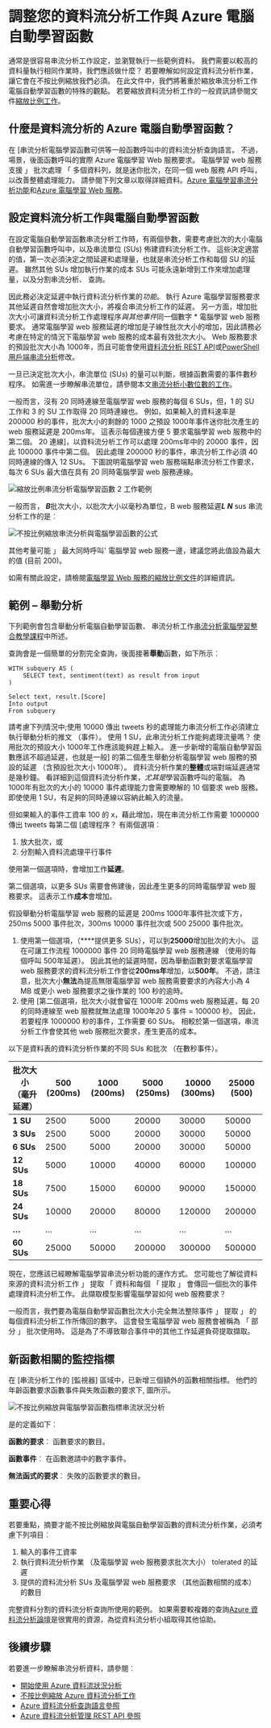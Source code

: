 <properties
    pageTitle="不按比例縮放 Azure 電腦自動學習函數與您串流分析工作 |Microsoft Azure"
    description="瞭解如何將正確不按比例縮放串流分析工作 （分割 SU 數量等） 時使用 Azure 電腦自動學習函數。"
    keywords=""
    documentationCenter=""
    services="stream-analytics"
    authors="jeffstokes72"
    manager="jhubbard"
    editor="cgronlun"
/>

<tags
    ms.service="stream-analytics"
    ms.devlang="na"
    ms.topic="article"
    ms.tgt_pltfrm="na"
    ms.workload="data-services"
    ms.date="09/26/2016"
    ms.author="jeffstok"
/>

# <a name="scale-your-stream-analytics-job-with-azure-machine-learning-functions"></a>調整您的資料流分析工作與 Azure 電腦自動學習函數

通常是很容易串流分析工作設定，並瀏覽執行一些範例資料。 我們需要以較高的資料量執行相同作業時，我們應該做什麼？ 若要瞭解如何設定資料流分析作業，讓它會在不按比例縮放我們必須。 在此文件中，我們將著重於縮放串流分析工作電腦自動學習函數的特殊的觀點。 若要縮放資料流分析工作的一般資訊請參閱文件[縮放比例工作](stream-analytics-scale-jobs.md)。

## <a name="what-is-an-azure-machine-learning-function-in-stream-analytics"></a>什麼是資料流分析的 Azure 電腦自動學習函數？

在 [串流分析電腦學習函數可供等一般函數呼叫中的資料流分析查詢語言。 不過，場景，後面函數呼叫的實際 Azure 電腦學習 Web 服務要求。 電腦學習 web 服務支援 」 批次處理 「 多個資料列，就是迷你批次，在同一個 web 服務 API 呼叫，以改善整體處理能力。 請參閱下列文章以取得詳細資料。[Azure 電腦學習串流分析功能](https://blogs.technet.microsoft.com/machinelearning/2015/12/10/azure-ml-now-available-as-a-function-in-azure-stream-analytics/)和[Azure 電腦學習 Web 服務](machine-learning/machine-learning-consume-web-services.md#request-response-service-rrs)。

## <a name="configure-a-stream-analytics-job-with-machine-learning-functions"></a>設定資料流分析工作與電腦自動學習函數

在設定電腦自動學習函數串流分析工作時，有兩個參數，需要考慮批次的大小電腦自動學習函數呼叫中，以及串流單位 (SUs) 佈建資料流分析工作。 這些決定適當的值，第一次必須決定之間延遲和處理量，也就是串流分析工作和每個 SU 的延遲。 雖然其他 SUs 增加執行作業的成本 SUs 可能永遠新增到工作來增加處理量，以及分割串流分析、 查詢。

因此務必決定延遲中執行資料流分析作業的*功能*。 執行 Azure 電腦學習服務要求其他延遲自然會增加批次大小，將複合串流分析工作的延遲。 另一方面，增加批次大小可讓資料流分析工作處理程序*與其他事件*同一個數字 * 電腦學習 web 服務要求。 通常電腦學習 web 服務延遲的增加是子線性批次大小的增加，因此請務必考慮在特定的情況下電腦學習 web 服務的成本最有效批次大小。 Web 服務要求的預設批次大小為 1000年，而且可能會使用[資料流分析 REST API](https://msdn.microsoft.com/library/mt653706.aspx "串流分析 REST API")或[PowerShell 用戶端串流分析](stream-analytics-monitor-and-manage-jobs-use-powershell.md "資料流分析 PowerShell 用戶端")修改。

一旦已決定批次大小，串流單位 (SUs) 的量可以判斷，根據函數需要的事件數秒程序。 如需進一步瞭解串流單位，請參閱本文[串流分析小數位數的工作](stream-analytics-scale-jobs.md#configuring-streaming-units)。

一般而言，沒有 20 同時連線至電腦學習 web 服務的每個 6 SUs，但，1 的 SU 工作和 3 的 SU 工作取得 20 同時連線也。  例如，如果輸入的資料速率是 200000 秒的事件，批次大小的剩餘的 1000 之預設 1000年事件迷你批次產生的 web 服務延遲是 200ms年。 這表示每個連接方便 5 要求電腦學習 web 服務中的第二個。 20 連線]，以資料流分析工作可以處理 200ms年中的 20000 事件，因此 100000 事件中第二個。 因此處理 200000 秒的事件，串流分析工作必須 40 同時連線的傳入 12 SUs。 下圖說明電腦學習 web 服務端點串流分析工作要求，每次 6 SUs 最大值在具有 20 同時電腦學習 web 服務連線。

![縮放比例串流分析電腦學習函數 2 工作範例](./media/stream-analytics-scale-with-ml-functions/stream-analytics-scale-with-ml-functions-00.png "縮放比例串流分析電腦學習函數 2 工作範例")

一般而言， ***B***批次大小，以批次大小以毫秒為單位，B web 服務延遲***L*** ***N*** sus 串流分析工作的是︰

![不按比例縮放串流分析與電腦學習函數的公式](./media/stream-analytics-scale-with-ml-functions/stream-analytics-scale-with-ml-functions-02.png "不按比例縮放串流分析與電腦學習函數的公式")

其他考量可能 」 最大同時呼叫' 電腦學習 web 服務一邊，建議您將此值設為最大的值 (目前 200)。

如需有關此設定，請檢閱[電腦學習 Web 服務的縮放比例文件](../machine-learning/machine-learning-scaling-webservice.md)的詳細資訊。

## <a name="example--sentiment-analysis"></a>範例 – 舉動分析

下列範例會包含舉動分析電腦自動學習函數、 串流分析工作[串流分析電腦學習整合教學課程](stream-analytics-machine-learning-integration-tutorial.md)中所述。

查詢會是一個簡單的分割完全查詢，後面接著**舉動**函數，如下所示︰

    WITH subquery AS (
        SELECT text, sentiment(text) as result from input
    )

    Select text, result.[Score]
    Into output
    From subquery

請考慮下列情況中;使用 10000 傳出 tweets 秒的處理能力串流分析工作必須建立執行舉動分析的推文 （事件）。 使用 1 SU，此串流分析工作能夠處理流量嗎？ 使用批次的預設大小 1000年工作應該能夠趕上輸入。 進一步新增的電腦自動學習函數應該不超過延遲，也就是一般] 的第二個產生舉動分析電腦學習 web 服務的預設的延遲 （含預設批次大小 1000年）。 資料流分析作業的**整體**或端對端延遲通常是幾秒鐘。 看詳細到這個資料流分析作業，*尤其是*學習函數呼叫的電腦。 為 1000年有批次的大小的 10000 事件處理能力會需要瞭解的 10 個要求 web 服務。 即使使用 1 SU，有足夠的同時連線以容納此輸入的流量。

但如果輸入的事件工資率 100 的 x，藉此增加，現在串流分析工作需要 1000000 傳出 tweets 每第二個 [處理程序？ 有兩個選項︰

1.  放大批次，或
2.  分割輸入資料流處理平行事件

使用第一個選項時，會增加工作**延遲**。

第二個選項，以更多 SUs 需要會佈建後，因此產生更多的同時電腦學習 web 服務要求。 這表示工作**成本**會增加。


假設舉動分析電腦學習 web 服務的延遲是 200ms 1000年事件批次或下方，250ms 5000 事件批次，300ms 10000 事件批次或 500 25000 事件批次。

1. 使用第一個選項，（****提供更多 SUs），可以到**25000**增加批次的大小。 這在可讓工作流程 1000000 事件 20 同時電腦學習 web 服務連線 （使用的每個呼叫 500年延遲）。 因此其他的延遲時間，因為舉動函數對要求電腦學習 web 服務要求的資料流分析工作會從**200ms年**增加，以**500年**。 不過，請注意，批次大小**無法**為提高無限電腦學習 web 服務需要要求的內容大小為 4 MB 或更小 web 服務要求之後作業的 100 秒的逾時。
2. 使用 [第二個選項，批次大小就會留在 1000年 200ms web 服務延遲，每 20 的同時連線至 web 服務就無法處理 1000年*20* 5 事件 = 100000 秒。 因此，若要程序 1000000 秒的事件，工作需要 60 SUs。 相較於第一個選項，串流分析工作會使其他 web 服務批次要求，產生更高的成本。

以下是資料表的資料流分析作業的不同 SUs 和批次 （在數秒事件）。

| 批次大小 （毫升延遲）  | 500 (200ms) | 1000 (200ms) | 5000 (250ms) | 10000 (300ms) | 25000 (500) |
|--------|-------------------------|---------------|---------------|----------------|----------------|
| **1 SU** | 2500 | 5000 | 20000 | 30000 | 50000 |
| **3 SUs** | 2500 | 5000 | 20000 | 30000 | 50000 |
| **6 SUs** | 2500 | 5000 | 20000 | 30000 | 50000 |
| **12 SUs** | 5000 | 10000 | 40000 | 60000 | 100000 |
| **18 SUs** | 7500 | 15000 | 60000 | 90000 | 150000 |
| **24 SUs** | 10000 | 20000 | 80000 | 120000 | 200000 |
| **…** | … | … | … | … | … |
| **60 SUs** | 25000 | 50000 | 200000 | 300000 | 500000 |

現在，您應該已經瞭解電腦學習串流分析功能的運作方式。 您可能也了解從資料來源的資料流分析工作 」 提取 「 資料和每個 「 提取 」 會傳回一個批次的事件處理資料流分析工作。 此擷取模型影響電腦學習如何 web 服務要求？

一般而言，我們要為電腦自動學習函數批次大小完全無法整除事件 」 提取 」 的每個資料流分析工作所傳回的數字。 這會發生電腦學習 web 服務會被稱為 「 部分 」 批次使用時。 這是為了不導致聯合事件中的其他工作延遲負荷提取擷取。

## <a name="new-function-related-monitoring-metrics"></a>新函數相關的監控指標

在 [串流分析工作的 [監視器] 區域中，已新增三個額外的函數相關指標。 他們的年齡函數要求函數事件與失敗函數的要求下, 圖所示。

![不按比例縮放與電腦學習函數指標串流狀況分析](./media/stream-analytics-scale-with-ml-functions/stream-analytics-scale-with-ml-functions-01.png "不按比例縮放與電腦學習函數指標串流狀況分析")

是的定義如下︰

**函數的要求**︰ 函數要求的數目。

**函數事件**︰ 在函數邀請中的數字事件。

**無法函式的要求**︰ 失敗的函數要求的數目。

## <a name="key-takeaways"></a>重要心得  

若要重點，摘要才能不按比例縮放與電腦自動學習函數的資料流分析作業，必須考慮下列項目︰

1.  輸入的事件工資率
2.  執行資料流分析作業 （及電腦學習 web 服務要求批次大小） tolerated 的延遲
3.  提供的資料流分析 SUs 及電腦學習 web 服務要求 （其他函數相關的成本） 的數目

完整資料分割的資料流分析查詢所使用的範例。 如果需要較複雜的查詢[Azure 資料流分析論壇](https://social.msdn.microsoft.com/Forums/en-US/home?forum=AzureStreamAnalytics)是很實用的資源，為從資料流分析小組取得其他協助。

## <a name="next-steps"></a>後續步驟

若要進一步瞭解串流分析資料，請參閱︰

- [開始使用 Azure 資料流狀況分析](stream-analytics-get-started.md)
- [不按比例縮放 Azure 資料流分析工作](stream-analytics-scale-jobs.md)
- [Azure 資料流分析查詢語言參照](https://msdn.microsoft.com/library/azure/dn834998.aspx)
- [Azure 資料流分析管理 REST API 參照](https://msdn.microsoft.com/library/azure/dn835031.aspx)

